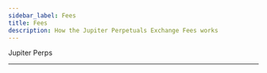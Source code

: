 ```yaml
---
sidebar_label: Fees
title: Fees
description: How the Jupiter Perpetuals Exchange Fees works
---
```


<head>
    <title>Perps: Fees</title>
    <meta name="twitter:card" content="summary" />
</head>

Jupiter Perps

---
